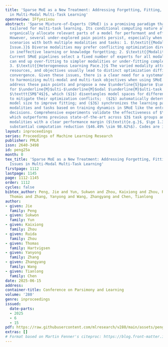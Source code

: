 ```yaml
---
title: 'Sparse MoE as a New Treatment: Addressing Forgetting, Fitting, Learning Issues
  in Multi-Modal Multi-Task Learning'
openreview: IFfyezixou
abstract: 'Sparse Mixture-of-Experts (SMoE) is a promising paradigm that can be easily
  tailored for multi-task learning. Its conditional computing nature allows us to
  organically allocate relevant parts of a model for performant and efficient predictions.
  However, several under-explored pain points persist, especially when considering
  scenarios with both multiple modalities and tasks: 1. $\textit{{Modality Forgetting
  Issue.}}$ Diverse modalities may prefer conflicting optimization directions, resulting
  in ineffective learning or knowledge forgetting; 2. $\textit{{Modality Fitting Issue.}}$
  Current SMoE pipelines select a fixed number of experts for all modalities, which
  can end up over-fitting to simpler modalities or under-fitting complex modalities;
  3. $\textit{{Heterogeneous Learning Pace.}}$ The varied modality attributes, task
  resources, and objectives usually lead to distinct optimization difficulties and
  convergence. Given these issues, there is a clear need for a systematic approach
  to harmonizing multi-modal and multi-task objectives when using SMoE. We aim to
  address these pain points and propose a new $\underline{S}$parse $\underline{M}$oE
  for $\underline{M}$ulti-$\underline{M}$odal $\underline{M}$ulti-task learning, $\textit{a.k.a.}$,
  $\texttt{SM$^4$}$, which ($1$) disentangles model spaces for different modalities
  to mitigate their optimization conflicts;  ($2$) automatically determines the modality-specific
  model size to improve fitting; and ($3$) synchronizes the learning paces of disparate
  modalities and tasks based on training dynamics in SMoE like the entropy of routing
  decisions. Comprehensive experiments validate the effectiveness of $\texttt{SM$^4$}$,
  which outperforms previous state-of-the-art across $3$ task groups and $11$ different
  modalities with a clear performance margin ($\textit{e.g.}$, $\ge 1.37%$) and a
  substantial computation reduction ($46.49% \sim 98.62%$). Codes are in supplement.'
layout: inproceedings
series: Proceedings of Machine Learning Research
publisher: PMLR
issn: 2640-3498
id: peng25a
month: 0
tex_title: 'Sparse MoE as a New Treatment: Addressing Forgetting, Fitting, Learning
  Issues in Multi-Modal Multi-Task Learning'
firstpage: 1112
lastpage: 1145
page: 1112-1145
order: 1112
cycles: false
bibtex_author: Peng, Jie and Yun, Sukwon and Zhou, Kaixiong and Zhou, Ruida and Hartvigsen,
  Thomas and Zhang, Yanyong and Wang, Zhangyang and Chen, Tianlong
author:
- given: Jie
  family: Peng
- given: Sukwon
  family: Yun
- given: Kaixiong
  family: Zhou
- given: Ruida
  family: Zhou
- given: Thomas
  family: Hartvigsen
- given: Yanyong
  family: Zhang
- given: Zhangyang
  family: Wang
- given: Tianlong
  family: Chen
date: 2025-06-15
address:
container-title: Conference on Parsimony and Learning
volume: '280'
genre: inproceedings
issued:
  date-parts:
  - 2025
  - 6
  - 15
pdf: https://raw.githubusercontent.com/mlresearch/v280/main/assets/peng25a/peng25a.pdf
extras: []
# Format based on Martin Fenner's citeproc: https://blog.front-matter.io/posts/citeproc-yaml-for-bibliographies/
---
```

